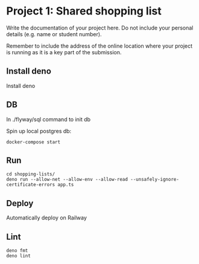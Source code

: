 # Project 1: Shared shopping list

Write the documentation of your project here. Do not include your personal
details (e.g. name or student number).

Remember to include the address of the online location where your project is
running as it is a key part of the submission.

## Install deno

Install deno

## DB

In ./flyway/sql command to init db

Spin up local postgres db:

```
docker-compose start
```

## Run

```
cd shopping-lists/ 
deno run --allow-net --allow-env --allow-read --unsafely-ignore-certificate-errors app.ts
```

## Deploy

Automatically deploy on Railway

## Lint

```
deno fmt 
deno lint
```
